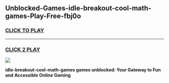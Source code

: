 
## Unblocked-Games-idle-breakout-cool-math-games-Play-Free-fbj0o
<h3>
<a href="https://premium76.site?title=idle-breakout-cool-math-games&ref=10A">CLICK TO PLAY</a></h3>
<hr>

<h3>
<a href="https://premium76.site?title=idle-breakout-cool-math-games&ref=10A">CLICK 2 PLAY</a>
  
</h3>

<a href="https://premium76.site?title=idle-breakout-cool-math-games&ref=10A"><img src="https://clearcache.store/games.png"></a>


**idle-breakout-cool-math-games games unblocked: Your Gateway to Fun and Accessible Online Gaming**
